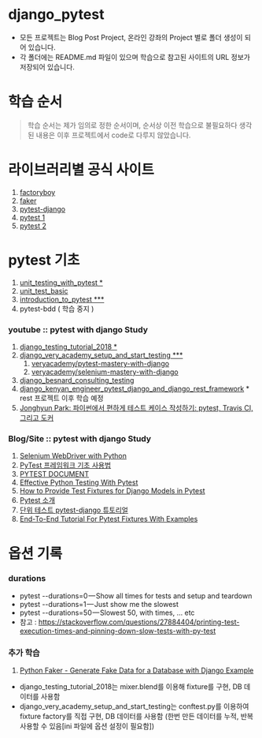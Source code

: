 # django_pytest
- 모든 프로젝트는 Blog Post Project, 온라인 강좌의 Project 별로 폴더 생성이 되어 있습니다.
- 각 폴더에는 README.md 파일이 있으며 학습으로 참고된 사이트의 URL 정보가 저장되어 있습니다.

# 학습 순서
> 학습 순서는 제가 임의로 정한 순서이며, 순서상 이전 학습으로 불필요하다 생각된 내용은 이후 프로젝트에서 code로 다루지 않았습니다.

# 라이브러리별 공식 사이트
1. [factoryboy](https://factoryboy.readthedocs.io/en/stable/reference.html)
2. [faker](https://faker.readthedocs.io/en/master/)
3. [pytest-django](https://pytest-django.readthedocs.io/en/latest/)
4. [pytest 1](https://docs.pytest.org/en/6.2.x/)
5. [pytest 2](https://docs.pytest.org/en/6.2.x/contents.html)
# pytest 기초
1. [unit_testing_with_pytest *](https://coursesfree.org/course/python-3-unit-testing-with-pytest/)
2. [unit_test_basic](https://dev-jacob.tistory.com/entry/Django-%EC%9C%A0%EB%8B%9B-%ED%85%8C%EC%8A%A4%ED%8A%B8-with-Pytest-1)
3. [introduction_to_pytest  ***](https://testautomationu.applitools.com/pytest-tutorial/chapter7.html)
4. pytest-bdd ( 학습 중지 )
### youtube :: pytest with django Study
1. [django_testing_tutorial_2018 *](https://www.youtube.com/watch?v=B-qYGeLpUtE&t=5s)
2. [django_very_academy_setup_and_start_testing ***](https://www.youtube.com/watch?v=LYX6nlECcro&list=PLOLrQ9Pn6caw3ilqDR8_qezp76QuEOlHY)
   1. [veryacademy/pytest-mastery-with-django](https://github.com/veryacademy/pytest-mastery-with-django)
   2. [veryacademy/selenium-mastery-with-django](https://github.com/veryacademy/selenium-mastery-with-django)
3. [django_besnard_consulting_testing](https://www.youtube.com/watch?v=6pYrwjAMXmE)
4. [django_kenyan_engineer_pytest_django_and_django_rest_framework](https://www.youtube.com/watch?v=KIIdbVs7e8I&list=PLP1DxoSC17LZTTzgfq0Dimkm6eWJQC9ki) * rest 프로젝트 이후 학습 예정
5. [Jonghyun Park: 파이썬에서 편하게 테스트 케이스 작성하기: pytest, Travis CI, 그리고 도커](https://www.youtube.com/watch?v=rxCjxX4tT1E&t=1696s)

### Blog/Site :: pytest with django Study
1. [Selenium WebDriver with Python](https://testautomationu.applitools.com/selenium-webdriver-python-tutorial/)
2. [PyTest 프레임워크 기초 사용법](https://jangseongwoo.github.io/test/pytest_basic/)
3. [PYTEST DOCUMENT](https://mjyoo2.github.io/pytest_document_KR/pytest%20document/installation-and-getting-start/)
4. [Effective Python Testing With Pytest](https://realpython.com/pytest-python-testing/)
5. [How to Provide Test Fixtures for Django Models in Pytest](https://realpython.com/django-pytest-fixtures/)
6.  [Pytest 소개](https://velog.io/@sangyeon217/pytest)
7. [단위 테스트 pytest-django 튜토리얼](https://jadehan.tistory.com/4)
8. [End-To-End Tutorial For Pytest Fixtures With Examples](https://www.lambdatest.com/blog/end-to-end-tutorial-for-pytest-fixtures-with-examples/)


# 옵션 기록
### durations
- pytest --durations=0 — Show all times for tests and setup and teardown
- pytest --durations=1 — Just show me the slowest
- pytest --durations=50 — Slowest 50, with times, … etc
- 참고 : https://stackoverflow.com/questions/27884404/printing-test-execution-times-and-pinning-down-slow-tests-with-py-test

### 추가 학습
1. [Python Faker - Generate Fake Data for a Database with Django Example](https://www.youtube.com/watch?v=8LHdbaV7Dvo)

* django_testing_tutorial_2018는 mixer.blend를 이용해 fixture를 구현, DB 데이터를 사용함
* django_very_academy_setup_and_start_testing는 conftest.py를 이용하여 fixture factory를 직접 구현, DB 데이터를 사용함 (한번 만든 데이터를 누적, 반복 사용할 수 있음[ini 파일에 옵션 설정이 필요함])